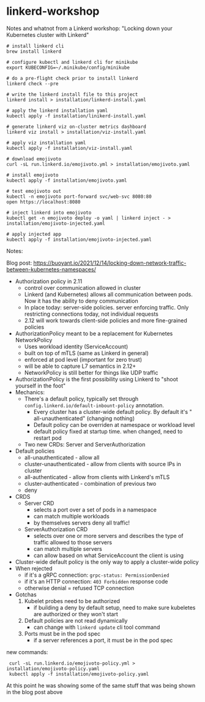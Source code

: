 # linkerd-workshop

Notes and whatnot from a Linkerd workshop: "Locking down your Kubernetes cluster
with Linkerd"

```
# install linkerd cli
brew install linkerd

# configure kubectl and linkerd cli for minikube
export KUBECONFIG=~/.minikube/config/minikube

# do a pre-flight check prior to install linkerd
linkerd check --pre

# write the linkerd install file to this project
linkerd install > installation/linkerd-install.yaml

# apply the linkerd installation yaml
kubectl apply -f installation/linikerd-install.yaml

# generate linkerd viz on-cluster metrics dashboard
linkerd viz install > installation/viz-install.yaml

# apply viz installation yaml
kubectl apply -f installation/viz-install.yaml

# download emojivoto
curl -sL run.linkerd.io/emojivoto.yml > installation/emojivoto.yaml

# install emojivoto
kubectl apply -f installation/emojivoto.yaml

# test emojivoto out
kubectl -n emojivoto port-forward svc/web-svc 8080:80
open https://localhost:8080

# inject linkerd into emojivoto
kubectl get -n emojivoto deploy -o yaml | linkerd inject - > installation/emojivoto-injected.yaml

# apply injected app
kubectl apply -f installation/emojivoto-injected.yaml
```

Notes:

Blog
post: https://buoyant.io/2021/12/14/locking-down-network-traffic-between-kubernetes-namespaces/

* Authorization policy in 2.11
    * control over communication allowed in cluster
    * Linkerd (and Kubernetes) allows all communication between pods. Now it has
      the ability to deny communication
    * In place today: server-side policies. server enforcing traffic. Only
      restricting connections today, not individual requests
    * 2.12 will work towards client-side policies and more fine-grained policies
* AuthorizationPolicy meant to be a replacement for Kubernetes NetworkPolicy
    * Uses workload identity (ServiceAccount)
    * built on top of mTLS (same as Linkerd in general)
    * enforced at pod level (important for zero trust)
    * will be able to capture L7 semantics in 2.12+
    * NetworkPolicy is still better for things like UDP traffic
* AuthorizationPolicy is the first possibility using Linkerd to "shoot yourself
  in the foot"
* Mechanics:
    * There's a default policy, typically set through
      `config.linkerd.io/default-inbount-policy` annotation.
        * Every cluster has a cluster-wide default policy. By default it's "
          all-unauthenticated" (changing nothing)
        * Default policy can be overriden at namespace or workload level
        * default policy fixed at startup time. when changed, need to restart
          pod
    * Two new CRDs: Server and ServerAuthorization
* Default policies
    * all-unauthenticated - allow all
    * cluster-unauthenticated - allow from clients with source IPs in cluster
    * all-authenticated - allow from clients with Linkerd's mTLS
    * cluster-authenticated - combination of previous two
    * deny
* CRDS
    * Server CRD
        * selects a port over a set of pods in a namespace
        * can match multiple workloads
        * by themselves servers deny all traffic!
    * ServerAuthorization CRD
        * selects over one or more servers and describes the type of traffic
          allowed to those servers
        * can match multiple servers
        * can allow based on what ServiceAccount the client is using
* Cluster-wide default policy is the only way to apply a cluster-wide policy
* When rejected
    * if it's a gRPC connection: `grpc-status: PermissionDenied`
    * if it's an HTTP connection: `403 Forbidden` response code
    * otherwise denial = refused TCP connection
* Gotchas
    1. Kubelet probes need to be authorized
        - if building a deny by default setup, need to make sure kubeletes are
          authorized or they won't start
    2. Default policies are not read dynamically
        - can change with `linkerd update` cli tool command
    3. Ports must be in the pod spec
        - if a server references a port, it must be in the pod spec

new commands:

```
 curl -sL run.linkerd.io/emojivoto-policy.yml > installation/emojivoto-policy.yaml
 kubectl apply -f installation/emojivoto-policy.yaml
```

At this point he was showing some of the same stuff that was being shown in the
blog post above
